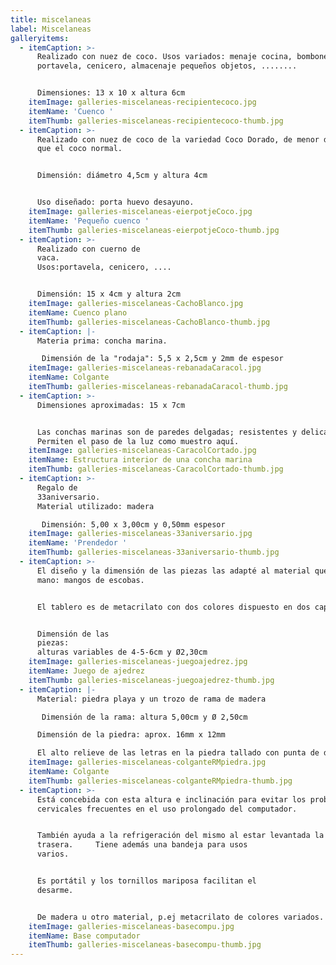 ```yaml
---
title: miscelaneas
label: Miscelaneas
galleryitems:
  - itemCaption: >-
      Realizado con nuez de coco. Usos variados: menaje cocina, bombonera,
      portavela, cenicero, almacenaje pequeños objetos, ........ 


      Dimensiones: 13 x 10 x altura 6cm
    itemImage: galleries-miscelaneas-recipientecoco.jpg
    itemName: 'Cuenco '
    itemThumb: galleries-miscelaneas-recipientecoco-thumb.jpg
  - itemCaption: >-
      Realizado con nuez de coco de la variedad Coco Dorado, de menor dimensión
      que el coco normal.  


      Dimensión: diámetro 4,5cm y altura 4cm


      Uso diseñado: porta huevo desayuno.
    itemImage: galleries-miscelaneas-eierpotjeCoco.jpg
    itemName: 'Pequeño cuenco '
    itemThumb: galleries-miscelaneas-eierpotjeCoco-thumb.jpg
  - itemCaption: >-
      Realizado con cuerno de
      vaca.                                                       
      Usos:portavela, cenicero, ....   


      Dimensión: 15 x 4cm y altura 2cm
    itemImage: galleries-miscelaneas-CachoBlanco.jpg
    itemName: Cuenco plano
    itemThumb: galleries-miscelaneas-CachoBlanco-thumb.jpg
  - itemCaption: |-
      Materia prima: concha marina. 

       Dimensión de la "rodaja": 5,5 x 2,5cm y 2mm de espesor
    itemImage: galleries-miscelaneas-rebanadaCaracol.jpg
    itemName: Colgante
    itemThumb: galleries-miscelaneas-rebanadaCaracol-thumb.jpg
  - itemCaption: >-
      Dimensiones aproximadas: 15 x 7cm


      Las conchas marinas son de paredes delgadas; resistentes y delicadas.
      Permiten el paso de la luz como muestro aquí.
    itemImage: galleries-miscelaneas-CaracolCortado.jpg
    itemName: Estructura interior de una concha marina
    itemThumb: galleries-miscelaneas-CaracolCortado-thumb.jpg
  - itemCaption: >-
      Regalo de
      33aniversario.                                                                                    
      Material utilizado: madera 

       Dimensión: 5,00 x 3,00cm y 0,50mm espesor
    itemImage: galleries-miscelaneas-33aniversario.jpg
    itemName: 'Prendedor '
    itemThumb: galleries-miscelaneas-33aniversario-thumb.jpg
  - itemCaption: >-
      El diseño y la dimensión de las piezas las adapté al material que tuve a
      mano: mangos de escobas.


      El tablero es de metacrilato con dos colores dispuesto en dos capas.


      Dimensión de las
      piezas:                                                                     
      alturas variables de 4-5-6cm y Ø2,30cm
    itemImage: galleries-miscelaneas-juegoajedrez.jpg
    itemName: Juego de ajedrez
    itemThumb: galleries-miscelaneas-juegoajedrez-thumb.jpg
  - itemCaption: |-
      Material: piedra playa y un trozo de rama de madera 

       Dimensión de la rama: altura 5,00cm y Ø 2,50cm

      Dimensión de la piedra: aprox. 16mm x 12mm

      El alto relieve de las letras en la piedra tallado con punta de diamante.
    itemImage: galleries-miscelaneas-colganteRMpiedra.jpg
    itemName: Colgante
    itemThumb: galleries-miscelaneas-colganteRMpiedra-thumb.jpg
  - itemCaption: >-
      Está concebida con esta altura e inclinación para evitar los problemas de
      cervicales frecuentes en el uso prolongado del computador.     


      También ayuda a la refrigeración del mismo al estar levantada la parte
      trasera.     Tiene además una bandeja para usos
      varios.                                                                                               


      Es portátil y los tornillos mariposa facilitan el
      desarme.                               


      De madera u otro material, p.ej metacrilato de colores variados.
    itemImage: galleries-miscelaneas-basecompu.jpg
    itemName: Base computador
    itemThumb: galleries-miscelaneas-basecompu-thumb.jpg
---
```


